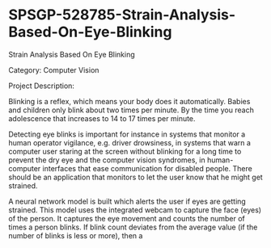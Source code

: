 # SPSGP-528785-Strain-Analysis-Based-On-Eye-Blinking
Strain Analysis Based On Eye Blinking

Category: Computer Vision

Project Description:

Blinking is a reflex, which means your body does it automatically. Babies and children only blink about two times per minute. By the time you reach adolescence that increases to 14 to 17 times per minute.

Detecting eye blinks is important for instance in systems that monitor a human operator vigilance, e.g. driver drowsiness, in systems that warn a computer user staring at the screen without blinking for a long time to prevent the dry eye and the computer vision syndromes, in human-computer interfaces that ease communication for disabled people. There should be an application that monitors to let the user know that he might get strained.

A neural network model is built which alerts the user if eyes are getting strained. This model uses the integrated webcam to capture the face (eyes) of the person. It captures the eye movement and counts the number of times a person blinks. If blink count deviates from the average value (if the number of blinks is less or more), then a
